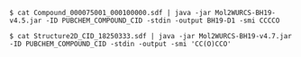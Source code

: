 `
$ cat Compound_000075001_000100000.sdf | java -jar Mol2WURCS-BH19-v4.5.jar -ID PUBCHEM_COMPOUND_CID -stdin -output BH19-D1 -smi CCCCO
`

`
$ cat Structure2D_CID_18250333.sdf | java -jar Mol2WURCS-BH19-v4.7.jar -ID PUBCHEM_COMPOUND_CID -stdin -output -smi 'CC(O)CCO'
`

